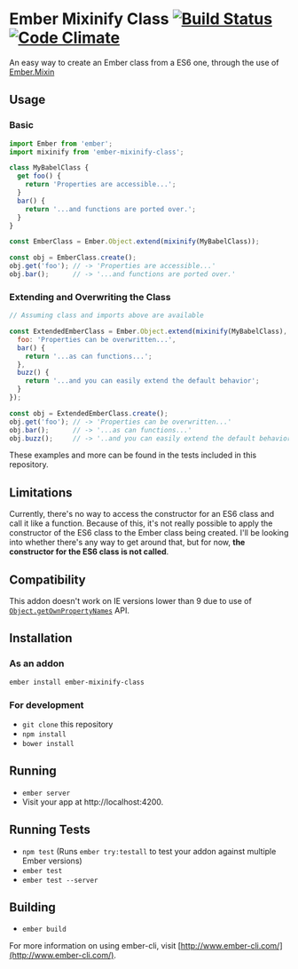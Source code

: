 # Ember Mixinify Class [![Build Status](https://travis-ci.org/alexlafroscia/ember-mixinify-class.svg)](https://travis-ci.org/alexlafroscia/ember-mixinify-class) [![Code Climate](https://codeclimate.com/github/alexlafroscia/ember-mixinify-class/badges/gpa.svg)](https://codeclimate.com/github/alexlafroscia/ember-mixinify-class)

An easy way to create an Ember class from a ES6 one, through the use of [Ember.Mixin](http://emberjs.com/api/classes/Ember.Mixin.html)

## Usage

### Basic

```javascript
import Ember from 'ember';
import mixinify from 'ember-mixinify-class';

class MyBabelClass {
  get foo() {
    return 'Properties are accessible...';
  }
  bar() {
    return '...and functions are ported over.';
  }
}

const EmberClass = Ember.Object.extend(mixinify(MyBabelClass));

const obj = EmberClass.create();
obj.get('foo'); // -> 'Properties are accessible...'
obj.bar();      // -> '...and functions are ported over.'
```

### Extending and Overwriting the Class

```javascript
// Assuming class and imports above are available

const ExtendedEmberClass = Ember.Object.extend(mixinify(MyBabelClass), {
  foo: 'Properties can be overwritten...',
  bar() {
    return '...as can functions...';
  },
  buzz() {
    return '...and you can easily extend the default behavior';
  }
});

const obj = ExtendedEmberClass.create();
obj.get('foo'); // -> 'Properties can be overwritten...'
obj.bar();      // -> '...as can functions...'
obj.buzz();     // -> '..and you can easily extend the default behavior'
```

These examples and more can be found in the tests included in this repository.

## Limitations

Currently, there's no way to access the constructor for an ES6 class and call it like a function.  Because of this, it's not really possible to apply the constructor of the ES6 class to the Ember class being created.  I'll be looking into whether there's any way to get around that, but for now, **the constructor for the ES6 class is not called**.

## Compatibility

This addon doesn't work on IE versions lower than 9 due to use of [`Object.getOwnPropertyNames`](https://developer.mozilla.org/en-US/docs/Web/JavaScript/Reference/Global_Objects/Object/getOwnPropertyNames) API.

## Installation

### As an addon

```bash
ember install ember-mixinify-class
```

### For development

* `git clone` this repository
* `npm install`
* `bower install`

## Running

* `ember server`
* Visit your app at http://localhost:4200.

## Running Tests

* `npm test` (Runs `ember try:testall` to test your addon against multiple Ember versions)
* `ember test`
* `ember test --server`

## Building

* `ember build`

For more information on using ember-cli, visit [http://www.ember-cli.com/](http://www.ember-cli.com/).
